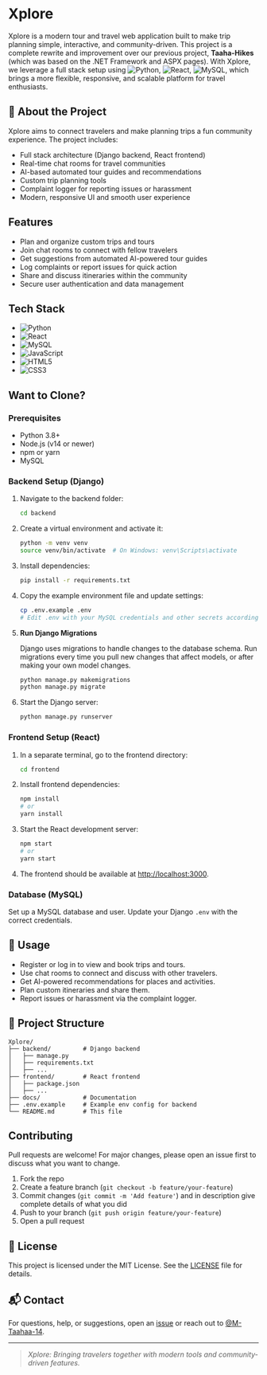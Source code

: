# Xplore

Xplore is a modern tour and travel web application built to make trip planning simple, interactive, and community-driven. This project is a complete rewrite and improvement over our previous project, **Taaha-Hikes** (which was based on the .NET Framework and ASPX pages). With Xplore, we leverage a full stack setup using ![Python](https://img.shields.io/badge/Python-3776AB?style=flat&logo=python&logoColor=white), ![React](https://img.shields.io/badge/React-20232A?style=flat&logo=react&logoColor=61DAFB), ![MySQL](https://img.shields.io/badge/MySQL-4479A1?style=flat&logo=mysql&logoColor=white), which brings a more flexible, responsive, and scalable platform for travel enthusiasts.



## 🚩 About the Project

Xplore aims to connect travelers and make planning trips a fun community experience.
The project includes:

- Full stack architecture (Django backend, React frontend)
- Real-time chat rooms for travel communities
- AI-based automated tour guides and recommendations
- Custom trip planning tools
- Complaint logger for reporting issues or harassment
- Modern, responsive UI and smooth user experience



## Features

- Plan and organize custom trips and tours
- Join chat rooms to connect with fellow travelers
- Get suggestions from automated AI-powered tour guides
- Log complaints or report issues for quick action
- Share and discuss itineraries within the community
- Secure user authentication and data management



## Tech Stack

- ![Python](https://img.shields.io/badge/Python-3776AB?style=flat&logo=python&logoColor=white) 
- ![React](https://img.shields.io/badge/React-20232A?style=flat&logo=react&logoColor=61DAFB) 
- ![MySQL](https://img.shields.io/badge/MySQL-4479A1?style=flat&logo=mysql&logoColor=white)
- ![JavaScript](https://img.shields.io/badge/JavaScript-F7DF1E?style=flat&logo=javascript&logoColor=black)
- ![HTML5](https://img.shields.io/badge/HTML5-E34F26?style=flat&logo=html5&logoColor=white)
- ![CSS3](https://img.shields.io/badge/CSS3-1572B6?style=flat&logo=css3&logoColor=white)



## Want to Clone?

### Prerequisites

- Python 3.8+
- Node.js (v14 or newer)
- npm or yarn
- MySQL

### Backend Setup (Django)

1. Navigate to the backend folder:
    ```bash
    cd backend
    ```

2. Create a virtual environment and activate it:
    ```bash
    python -m venv venv
    source venv/bin/activate  # On Windows: venv\Scripts\activate
    ```

3. Install dependencies:
    ```bash
    pip install -r requirements.txt
    ```

4. Copy the example environment file and update settings:
    ```bash
    cp .env.example .env
    # Edit .env with your MySQL credentials and other secrets according to yours
    ```

5. **Run Django Migrations**

    Django uses migrations to handle changes to the database schema. Run migrations every time you pull new changes that affect models, or after making your own model changes.

    ```bash
    python manage.py makemigrations  
    python manage.py migrate         
    ```

6. Start the Django server:
    ```bash
    python manage.py runserver
    ```

### Frontend Setup (React)

1. In a separate terminal, go to the frontend directory:
    ```bash
    cd frontend
    ```

2. Install frontend dependencies:
    ```bash
    npm install
    # or
    yarn install
    ```

3. Start the React development server:
    ```bash
    npm start
    # or
    yarn start
    ```

4. The frontend should be available at [http://localhost:3000](http://localhost:3000).

### Database (MySQL)

Set up a MySQL database and user. Update your Django `.env` with the correct credentials.



## 📝 Usage

- Register or log in to view and book trips and tours.
- Use chat rooms to connect and discuss with other travelers.
- Get AI-powered recommendations for places and activities.
- Plan custom itineraries and share them.
- Report issues or harassment via the complaint logger.



## 📁 Project Structure

```
Xplore/
├── backend/         # Django backend
│   ├── manage.py
│   ├── requirements.txt
│   ├── ...
├── frontend/        # React frontend
│   ├── package.json
│   ├── ...
├── docs/            # Documentation
├── .env.example     # Example env config for backend
└── README.md        # This file
```



## Contributing

Pull requests are welcome! For major changes, please open an issue first to discuss what you want to change.

1. Fork the repo
2. Create a feature branch (`git checkout -b feature/your-feature`)
3. Commit changes (`git commit -m 'Add feature'`) and in description give complete details of what you did
4. Push to your branch (`git push origin feature/your-feature`)
5. Open a pull request



## 📜 License

This project is licensed under the MIT License. See the [LICENSE](LICENSE) file for details.



## 📬 Contact

For questions, help, or suggestions, open an [issue](https://github.com/M-Taahaa-14/Xplore/issues) or reach out to [@M-Taahaa-14](https://github.com/M-Taahaa-14).

---

> _Xplore: Bringing travelers together with modern tools and community-driven features._
